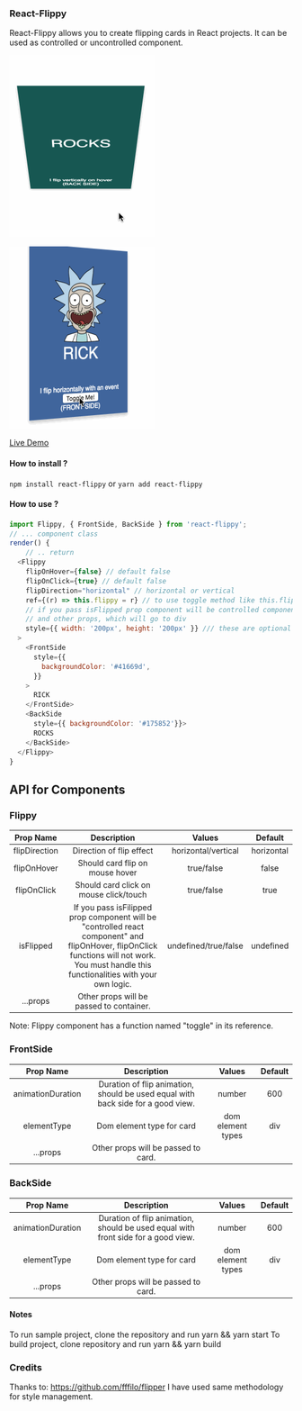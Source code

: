 ### React-Flippy


React-Flippy allows you to create flipping cards in React projects. 
It can be used as controlled or uncontrolled component.

![Vertical](hover_flippy.gif)

![Horizontal](toggle_flippy.gif)


[Live Demo](http://flippy.sbaydin.com "Live Demo")


#### How to install ?

`npm install react-flippy` or `yarn add react-flippy`

#### How to use ?

```javascript
import Flippy, { FrontSide, BackSide } from 'react-flippy';
// ... component class
render() {
	// .. return
  <Flippy
    flipOnHover={false} // default false
    flipOnClick={true} // default false
    flipDirection="horizontal" // horizontal or vertical
    ref={(r) => this.flippy = r} // to use toggle method like this.flippy.toggle()
    // if you pass isFlipped prop component will be controlled component.
    // and other props, which will go to div
    style={{ width: '200px', height: '200px' }} /// these are optional style, it is not necessary
  >
    <FrontSide
      style={{
        backgroundColor: '#41669d',
      }}
    >
      RICK
    </FrontSide>
    <BackSide
      style={{ backgroundColor: '#175852'}}>
      ROCKS
    </BackSide>
  </Flippy>
}
```

## API for Components

### Flippy
| Prop Name | Description   | Values  | Default   |
| :------------: | :------------: | :------------: | :------------: |
|  flipDirection | Direction of flip effect  |  horizontal/vertical | horizontal|
|  flipOnHover | Should card flip on mouse hover  |  true/false  |  false  |
|  flipOnClick   | Should card click on mouse click/touch  | true/false   | true  |
|  isFlipped   |  If you pass isFilipped prop component will be "controlled react component" and flipOnHover, flipOnClick functions will not work. You must handle this functionalities with your own logic.   | undefined/true/false   | undefined  |
| ...props   | Other props will be passed to container.  |   |   |

Note: Flippy component has a function named "toggle" in its reference.

### FrontSide

| Prop Name | Description   | Values  | Default   |
| :------------: | :------------: | :------------: | :------------: |
|  animationDuration | Duration of flip animation, should be used equal with back side for a good view.  |  number | 600 |
|  elementType | Dom element type for card  | dom element types  |  div  |
| ...props   | Other props will be passed to card.  |   |   |


### BackSide

| Prop Name | Description   | Values  | Default   |
| :------------: | :------------: | :------------: | :------------: |
|  animationDuration | Duration of flip animation, should be used equal with front side for a good view.  |  number | 600 |
|  elementType | Dom element type for card  | dom element types  |  div  |
| ...props   | Other props will be passed to card.  |   |   |


#### Notes

To run sample project, clone the repository and run yarn && yarn start
To build project, clone repository and run yarn && yarn build

### Credits

Thanks to: https://github.com/fffilo/flipper I have used same methodology for style management. 

